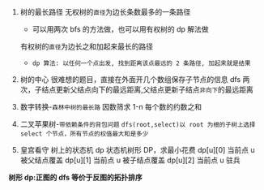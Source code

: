 1.  树的最长路径
    无权树的`直径`为边长条数最多的一条路径

    - 可以用两次 bfs 的方法做，也可以用有权树的 dp 解法做

    有权树的`直径`为边长之和加起来最长的路径

    - `dp 算法: 以任何一个点出发, 找到距离该点最远的 2 条路径, 加起来就是结果`

2.  树的中心
    很难想的题目，直接在外面开几个数组保存子节点的信息
    dfs 两次，子结点更新父结点向下的最远距离,父结点更新子结点`非向下`的最远距离
3.  数字转换-`森林中树的最长路`
    因数筛求 1-n 每个数的约数之和
4.  二叉苹果树-`带依赖条件的背包问题`
    `dfs(root,select)以 root 为根的子树上选择 select 个节点，所有节点的权值最大和是多少`

5.  皇宫看守
    树上的状态机 dp
    状态机树形 DP，求最小花费
    dp[u][0] 当前点 u 被父结点覆盖
    dp[u][1] 当前点 u 被子结点覆盖
    dp[u][2] 当前点 u 驻兵

**树形 dp:正图的 dfs 等价于反图的拓扑排序**
